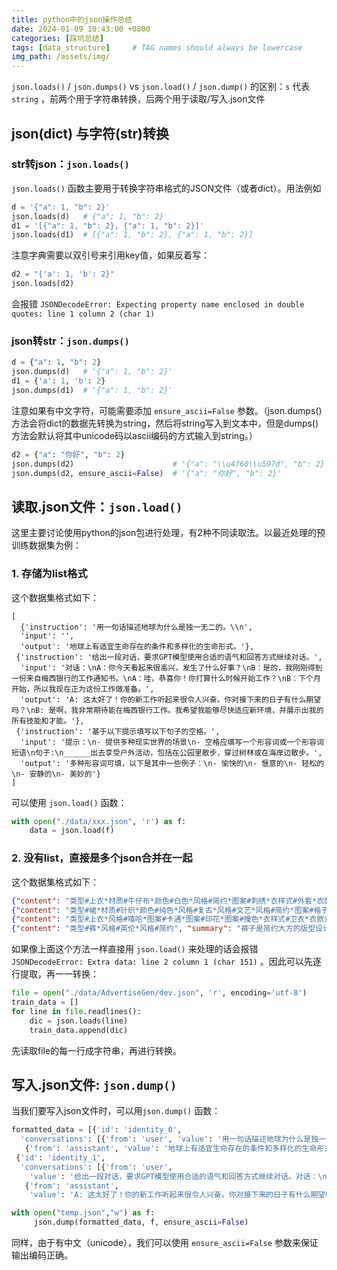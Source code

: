 ```yaml
---
title: python中的json操作总结
date: 2024-01-09 10:43:00 +0800
categories: [踩坑总结]
tags: [data_structure]     # TAG names should always be lowercase
img_path: /assets/img/
---
```



`json.loads()` / `json.dumps()` vs `json.load()` / `json.dump()` 的区别：`s` 代表 `string` ，前两个用于字符串转换，后两个用于读取/写入.json文件

## json(dict) 与字符(str)转换

### str转json：`json.loads()` 

 `json.loads()` 函数主要用于转换字符串格式的JSON文件（或者dict）。用法例如

```python
d = '{"a": 1, "b": 2}'
json.loads(d)	# {"a": 1, "b": 2}
d1 = '[{"a": 1, "b": 2}, {"a": 1, "b": 2}]'
json.loads(d1)	# [{"a": 1, "b": 2}, {"a": 1, "b": 2}]
```

注意字典需要以双引号来引用key值，如果反着写：

```python
d2 = "{'a': 1, 'b': 2}"
json.loads(d2)
```

会报错 `JSONDecodeError: Expecting property name enclosed in double quotes: line 1 column 2 (char 1)` 

### json转str：`json.dumps()`

```python
d = {"a": 1, "b": 2}
json.dumps(d)	# '{"a": 1, "b": 2}'
d1 = {'a': 1, 'b': 2}
json.dumps(d1)	# '{"a": 1, "b": 2}'
```

注意如果有中文字符，可能需要添加 `ensure_ascii=False` 参数。（json.dumps()方法会将dict的数据先转换为string，然后将string写入到文本中，但是dumps()方法会默认将其中unicode码以ascii编码的方式输入到string。）

```python
d2 = {"a": "你好", "b": 2}
json.dumps(d2)						# '{"a": "\\u4f60\\u597d", "b": 2}'
json.dumps(d2, ensure_ascii=False)	# '{"a": "你好", "b": 2}'
```



## 读取.json文件：`json.load()`

这里主要讨论使用python的json包进行处理，有2种不同读取法。以最近处理的预训练数据集为例：

### 1. 存储为list格式

这个数据集格式如下：

```
[
  {'instruction': '用一句话描述地球为什么是独一无二的。\\n',
  'input': '',
  'output': '地球上有适宜生命存在的条件和多样化的生命形式。'},
 {'instruction': '给出一段对话，要求GPT模型使用合适的语气和回答方式继续对话。',
  'input': '对话：\nA：你今天看起来很高兴，发生了什么好事？\nB：是的，我刚刚得到一份来自梅西银行的工作通知书。\nA：哇，恭喜你！你打算什么时候开始工作？\nB：下个月开始，所以我现在正为这份工作做准备。',
  'output': 'A: 这太好了！你的新工作听起来很令人兴奋。你对接下来的日子有什么期望吗？\nB: 是啊，我非常期待能在梅西银行工作。我希望我能够尽快适应新环境，并展示出我的所有技能和才能。'},
 {'instruction': '基于以下提示填写以下句子的空格。',
  'input': '提示：\n- 提供多种现实世界的场景\n- 空格应填写一个形容词或一个形容词短语\n句子:\n______出去享受户外活动，包括在公园里散步，穿过树林或在海岸边散步。',
  'output': '多种形容词可填，以下是其中一些例子：\n- 愉快的\n- 惬意的\n- 轻松的\n- 安静的\n- 美妙的'}
]
```

可以使用 `json.load()` 函数：

```python
with open("./data/xxx.json", 'r') as f:
    data = json.load(f)
```

### 2. 没有list，直接是多个json合并在一起

这个数据集格式如下：

```json
{"content": "类型#上衣*材质#牛仔布*颜色#白色*风格#简约*图案#刺绣*衣样式#外套*衣款式#破洞", "summary": "简约而不简单的牛仔外套，白色的衣身十分百搭。衣身多处有做旧破洞设计，打破单调乏味，增加一丝造型看点。衣身后背处有趣味刺绣装饰，丰富层次感，彰显别样时尚。"}
{"content": "类型#裙*材质#针织*颜色#纯色*风格#复古*风格#文艺*风格#简约*图案#格子*图案#纯色*图案#复古*裙型#背带裙*裙长#连衣裙*裙领型#半高领", "summary": "这款BRAND针织两件套连衣裙，简约的纯色半高领针织上衣，修饰着颈部线，尽显优雅气质。同时搭配叠穿起一条背带式的复古格纹裙，整体散发着一股怀旧的时髦魅力，很是文艺范。"}
{"content": "类型#上衣*风格#嘻哈*图案#卡通*图案#印花*图案#撞色*衣样式#卫衣*衣款式#连帽", "summary": "嘻哈玩转童年，随时<UNK>，没错，出街还是要靠卫衣来装酷哦！时尚个性的连帽设计，率性有范还防风保暖。还有胸前撞色的卡通印花设计，靓丽抢眼更富有趣味性，加上前幅大容量又时尚美观的袋鼠兜，简直就是孩子耍帅装酷必备的利器。"}
{"content": "类型#裤*风格#英伦*风格#简约", "summary": "裤子是简约大方的版型设计，带来一种极简主义风格而且不乏舒适优雅感，是衣橱必不可少的一件百搭单品。标志性的logo可以体现出一股子浓郁的英伦风情，轻而易举带来独一无二的<UNK>体验。"}
```

如果像上面这个方法一样直接用 `json.load()` 来处理的话会报错 `JSONDecodeError: Extra data: line 2 column 1 (char 151)` 。因此可以先逐行提取，再一一转换：

```python
file = open("./data/AdvertiseGen/dev.json", 'r', encoding='utf-8')
train_data = []
for line in file.readlines():
    dic = json.loads(line)
    train_data.append(dic)
```

先读取file的每一行成字符串，再进行转换。



## 写入.json文件: `json.dump()`

当我们要写入json文件时，可以用`json.dump()` 函数：

```python
formatted_data = [{'id': 'identity_0',
  'conversations': [{'from': 'user', 'value': '用一句话描述地球为什么是独一无二的。'},
   {'from': 'assistant', 'value': '地球上有适宜生命存在的条件和多样化的生命形式。'}]},
 {'id': 'identity_1',
  'conversations': [{'from': 'user',
    'value': '给出一段对话，要求GPT模型使用合适的语气和回答方式继续对话。对话：\nA：你今天看起来很高兴，发生了什么好事？\nB：是的，我刚刚得到一份来自梅西银行的工作通知书。\nA：哇，恭喜你！你打算什么时候开始工作？\nB：下个月开始，所以我现在正为这份工作做准备。'},
   {'from': 'assistant',
    'value': 'A: 这太好了！你的新工作听起来很令人兴奋。你对接下来的日子有什么期望吗？\nB: 是啊，我非常期待能在梅西银行工作。我希望我能够尽快适应新环境，并展示出我的所有技能和才能。'}]}]

with open("temp.json","w") as f:
     json.dump(formatted_data, f, ensure_ascii=False)
```

同样，由于有中文（unicode），我们可以使用 `ensure_ascii=False` 参数来保证输出编码正确。

